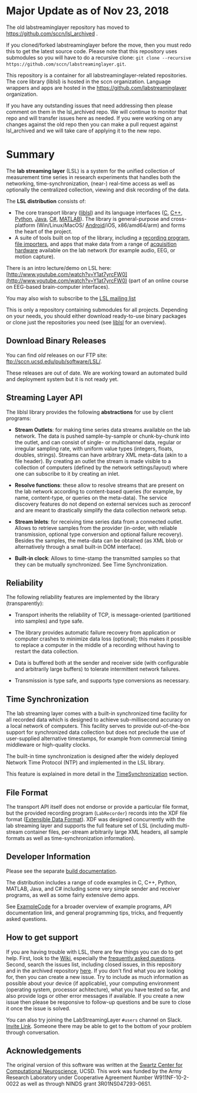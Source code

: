 # Major Update as of Nov 23, 2018

The old labstreaminglayer repository has moved to https://github.com/sccn/lsl_archived . 

If you cloned/forked labstreaminglayer before the move, then you must redo this to get the latest source code. Please note that this repository uses submodules so you will have to do a recursive clone: `git clone --recursive https://github.com/sccn/labstreaminglayer.git`.

This repository is a container for all labstreaminglayer-related repositories.
The core library (liblsl) is hosted in the sccn organization.
Language wrappers and apps are hosted in the https://github.com/labstreaminglayer organization.

If you have any outstanding issues that need addressing then please comment on them in the lsl_archived repo. We will continue to monitor that repo and will transfer issues here as needed.
If you were working on any changes against the old repo then you can make a pull request against lsl_archived and we will take care of applying it to the new repo.

# Summary

The **lab streaming layer** (LSL) is a system for the unified collection of measurement time series
in research experiments that handles both the networking, time-synchronization, (near-) real-time
access as well as optionally the centralized collection, viewing and disk recording of the data.

The **LSL distribution** consists of:
- The core transport library
([liblsl](https://github.com/sccn/liblsl/)) and its language interfaces
  ([C](https://github.com/sccn/liblsl/),
  [C++](https://github.com/sccn/liblsl/),
  [Python](https://github.com/labstreaminglayer/liblsl-Python/),
  [Java](https://github.com/labstreaminglayer/liblsl-Java/),
  [C#](https://github.com/labstreaminglayer/liblsl-Csharp/),
  [MATLAB](https://github.com/labstreaminglayer/liblsl-Matlab/)).
  The library is general-purpose and cross-platform (Win/Linux/MacOS/
  [Android](https://github.com/labstreaminglayer/liblsl-Android/)/iOS, x86/amd64/arm)
  and forms the heart of the project.
- A suite of tools built on top of the library, including a
  [recording program](https://github.com/labstreaminglayer/App-LabRecorder),
  [file importers](https://github.com/sccn/xdf),
  and apps that make data from a range of
  [acquisition hardware](https://github.com/sccn/labstreaminglayer/wiki/SupportedDevices.wiki)
  available on the lab network (for example audio, EEG, or motion capture).

There is an intro lecture/demo on LSL here: [http://www.youtube.com/watch?v=Y1at7yrcFW0](http://www.youtube.com/watch?v=Y1at7yrcFW0)
(part of an online course on EEG-based brain-computer interfaces).

You may also wish to subscribe to the [LSL mailing list](https://mailman.ucsd.edu/mailman/listinfo/lsl-l)

This is only a repository containing submodules for all projects. Depending on your needs, you should
either download ready-to-use binary packages or clone just the repositories you need (see
[liblsl](https://github.com/labstreaminglayer/labstreaminglayer/tree/master/LSL) for an overview).

## Download Binary Releases

You can find *old* releases on our FTP site: ftp://sccn.ucsd.edu/pub/software/LSL/.

These releases are out of date. We are working toward an automated build and deployment system
but it is not ready yet.

## Streaming Layer API

The liblsl library provides the following **abstractions** for use by client programs:

- **Stream Outlets**: for making time series data streams available on the lab network.
  The data is pushed sample-by-sample or chunk-by-chunk into the outlet, and can consist of
  single- or multichannel data, regular or irregular sampling rate, with uniform value types
  (integers, floats, doubles, strings). Streams can have arbitrary XML meta-data (akin to a
  file header). By creating an outlet the stream is made visible to a collection of computers
  (defined by the network settings/layout) where one can subscribe to it by creating an inlet.

- **Resolve functions**: these allow to resolve streams that are present on the lab network
  according to content-based queries (for example, by name, content-type, or queries on the
  meta-data). The service discovery features do not depend on external services such as zeroconf
  and are meant to drastically simplify the data collection network setup.

- **Stream Inlets**: for receiving time series data from a connected outlet.
  Allows to retrieve samples from the provider (in-order, with reliable transmission,
  optional type conversion and optional failure recovery). Besides the samples, the meta-data
  can be obtained (as XML blob or alternatively through a small built-in DOM interface).

- **Built-in clock**: Allows to time-stamp the transmitted samples so that they can be mutually
  synchronized. See Time Synchronization.

## Reliability

The following reliability features are implemented by the library (transparently):
- Transport inherits the reliability of TCP, is message-oriented (partitioned into
  samples) and type safe.

- The library provides automatic failure recovery from application or computer crashes to minimize
  data loss (optional); this makes it possible to replace a computer in the middle of a recording
  without having to restart the data collection.

- Data is buffered both at the sender and receiver side (with configurable and arbitrarily large
  buffers) to tolerate intermittent network failures.

- Transmission is type safe, and supports type conversions as necessary.

## Time Synchronization

The lab streaming layer comes with a built-in synchronized time facility for all recorded data which
is designed to achieve sub-millisecond accuracy on a local network of computers.
This facility serves to provide out-of-the-box support for synchronized data collection but does not
preclude the use of user-supplied alternative timestamps, for example from commercial timing
middleware or high-quality clocks.

The built-in time synchronization is designed after the widely deployed Network Time Protocol (NTP)
and implemented in the LSL library.

This feature is explained in more detail in the
[TimeSynchronization](https://github.com/sccn/labstreaminglayer/wiki/TimeSynchronization.wiki) section.

## File Format

The transport API itself does not endorse or provide a particular file format, but the provided recording
program (`LabRecorder`) <!--and Python/C++ library (`RecorderLib`)--> records into the XDF file format
([Extensible Data Format](https://github.com/sccn/xdf)). XDF was designed concurrently with
the lab streaming layer and supports the full feature set of LSL (including multi-stream container
files, per-stream arbitrarily large XML headers, all sample formats as well as time-synchronization
information).

## Developer Information

Please see the separate [build documentation](doc/BUILD.md).

The distribution includes a range of code examples in C, C++, Python, MATLAB, Java, and C# including
some very simple sender and receiver programs, as well as some fairly extensive demo apps.

See [ExampleCode](https://github.com/labstreaminglayer/App-Examples/) for a broader
overview of example programs, API documentation link, and general programming tips, tricks, and
frequently asked questions.

## How to get support

If you are having trouble with LSL, there are few things you can do to get help.
First, look to the [Wiki](https://github.com/sccn/labstreaminglayer/wiki), especially the [frequently asked questions](https://github.com/sccn/labstreaminglayer/wiki/Frequently-Asked-Questions).
Second, search the issues list, including closed issues, in this repository and in the archived repository [here](https://github.com/sccn/lsl_archived).
If you don't find what you are looking for, then you can create a new issue. Try to include as much
information as possible about your device (if applicable), your computing environment (operating
system, processor achitecture), what you have tested so far, and also provide logs or other error
messages if available. If you create a new issue then please be responsive to follow-up questions and be sure to close it once the issue is solved.

You can also try joining the LabStreamingLayer `#users` channel on Slack. [Invite Link](https://join.slack.com/t/labstreaminglayer/shared_invite/enQtMzA2NjEwNDk0NjA5LWI2MmI4MjBhYjgyMmRmMzg2NzEzODc2M2NjNDIwODhmNzViZmRmMWQyNTBkYzkwNmUyMzZhOTU5ZGFiYzkzMzQ).
Someone there may be able to get to the bottom of your problem through conversation.

## Acknowledgements

The original version of this software was written at the
[Swartz Center for Computational Neuroscience](http://sccn.ucsd.edu/people/), UCSD.
This work was funded by the Army Research Laboratory under Cooperative Agreement Number
W911NF-10-2-0022 as well as through NINDS grant 3R01NS047293-06S1.
